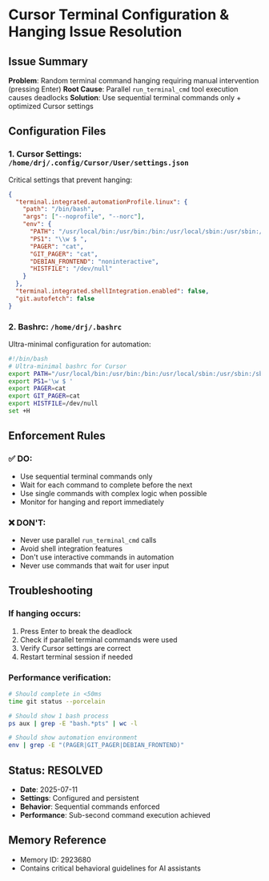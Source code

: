 # Cursor Terminal Configuration & Hanging Issue Resolution

## Issue Summary
**Problem**: Random terminal command hanging requiring manual intervention (pressing Enter)
**Root Cause**: Parallel `run_terminal_cmd` tool execution causes deadlocks
**Solution**: Use sequential terminal commands only + optimized Cursor settings

## Configuration Files

### 1. Cursor Settings: `/home/drj/.config/Cursor/User/settings.json`
Critical settings that prevent hanging:
```json
{
  "terminal.integrated.automationProfile.linux": {
    "path": "/bin/bash",
    "args": ["--noprofile", "--norc"],
    "env": {
      "PATH": "/usr/local/bin:/usr/bin:/bin:/usr/local/sbin:/usr/sbin:/sbin",
      "PS1": "\\w $ ",
      "PAGER": "cat",
      "GIT_PAGER": "cat",
      "DEBIAN_FRONTEND": "noninteractive",
      "HISTFILE": "/dev/null"
    }
  },
  "terminal.integrated.shellIntegration.enabled": false,
  "git.autofetch": false
}
```

### 2. Bashrc: `/home/drj/.bashrc`
Ultra-minimal configuration for automation:
```bash
#!/bin/bash
# Ultra-minimal bashrc for Cursor
export PATH="/usr/local/bin:/usr/bin:/bin:/usr/local/sbin:/usr/sbin:/sbin"
export PS1='\w $ '
export PAGER=cat
export GIT_PAGER=cat
export HISTFILE=/dev/null
set +H
```

## Enforcement Rules

### ✅ DO:
- Use sequential terminal commands only
- Wait for each command to complete before the next
- Use single commands with complex logic when possible
- Monitor for hanging and report immediately

### ❌ DON'T:
- Never use parallel `run_terminal_cmd` calls
- Avoid shell integration features
- Don't use interactive commands in automation
- Never use commands that wait for user input

## Troubleshooting

### If hanging occurs:
1. Press Enter to break the deadlock
2. Check if parallel terminal commands were used
3. Verify Cursor settings are correct
4. Restart terminal session if needed

### Performance verification:
```bash
# Should complete in <50ms
time git status --porcelain

# Should show 1 bash process
ps aux | grep -E "bash.*pts" | wc -l

# Should show automation environment
env | grep -E "(PAGER|GIT_PAGER|DEBIAN_FRONTEND)"
```

## Status: RESOLVED
- **Date**: 2025-07-11
- **Settings**: Configured and persistent
- **Behavior**: Sequential commands enforced
- **Performance**: Sub-second command execution achieved

## Memory Reference
- Memory ID: 2923680
- Contains critical behavioral guidelines for AI assistants
